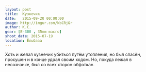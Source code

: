 ```yaml
---
layout: post
title:  Кузнечик
date:   2015-09-20 00:00:00
image: http://imgur.com/kbCRjGr
author: К.С.
gear: [E-300 , 35mm macro]
shoot_date: 2015-07-19
location: Ёльбаза
---
```


Хоть и желал кузнечик убиться путём утопления, но был спасён, просушен и в конце удрал своим ходом. Но, покуда лежал в несознанке, был со всех сторон обфоткан.
